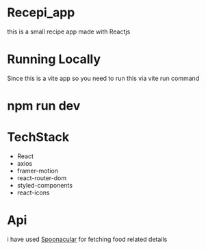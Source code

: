 # Recepi_app
this is a small recipe app made with Reactjs
# Running Locally
Since this is a vite app so you need to run this via vite run command
<h1>npm run dev</h1>

# TechStack
<ul>
<li>React</li>
<li>axios</li>
<li>framer-motion</li>
<li>react-router-dom</li>
<li>styled-components</li>
<li>react-icons</li>
</ul>

# Api
i have used [Spoonacular](https://spoonacular.com/food-api) for fetching food related details 

